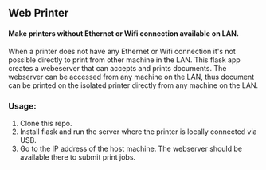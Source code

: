 ## Web Printer
#### Make printers without Ethernet or Wifi connection available on LAN.

When a printer does not have any Ethernet or Wifi connection it's not possible directly to print from other machine in the LAN. This flask app creates a webeserver that can accepts and prints documents. The webserver can be accessed from any machine on the LAN, thus document can be printed on the isolated printer directly from any machine on the LAN.

### Usage:
1. Clone this repo.
2. Install flask and run the server where the printer is locally connected via USB.
4. Go to the IP address of the host machine. The webserver should be available there to submit print jobs.